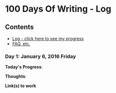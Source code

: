 # 100 Days Of Writing - Log

## Contents
* [Log - click here to see my progress](log.md)
* [FAQ, etc.](https://github.com/janzeteachesit/100-days-of-writing/wiki) 

<!--

[My freeCodeCamp profile](https://www.freecodecamp.com/janzeteachesit) currently at [118]

[My Codepen profile](https://codepen.io/janzeteachesit/)

-->

### Day 1: January 6, 2016 Friday

**Today's Progress**: 

**Thoughts**: 

**Link(s) to work**

<!--

1. [Day 1 of #100daysofcode. Set up my @github log.  Huzzah ..d|0_o|b..](https://twitter.com/janzeteachesit/status/817575401488715776)
2. Current work: [Build a Tribute Page](https://www.freecodecamp.com/challenges/build-a-tribute-page) at [FreeCodeCamp: A Tribute to Randall Munroe](https://codepen.io/janzeteachesit/pen/xRvrgL)
3. from: [Comment your JavaScript Code](https://www.freecodecamp.com/challenges/comment-your-javascript-code) to: []()

-->
